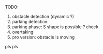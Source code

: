 TODO:
1) obstacle detection (dynamic ?)
2) parking detection
3) parking phase: S shape is possible ? check
4) overtaking
5) pro version: obstacle is moving

pls pls
